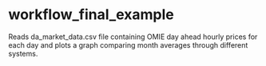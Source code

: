 # workflow_final_example
Reads da_market_data.csv file containing OMIE day ahead hourly prices for each day and plots a graph comparing     month averages through different systems.
